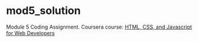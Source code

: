 # mod5_solution
Module 5 Coding Assignment. Coursera course: <a href="https://www.coursera.org/learn/html-css-javascript-for-web-developers">HTML, CSS, and Javascript for Web Developers</a>
